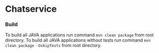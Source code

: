# Chatservice 

### Build
To build all JAVA applications run command ``mvn clean package`` from root directory.
To build all JAVA applications without tests run command ``mvn clean package -DskipTests`` from root directory.